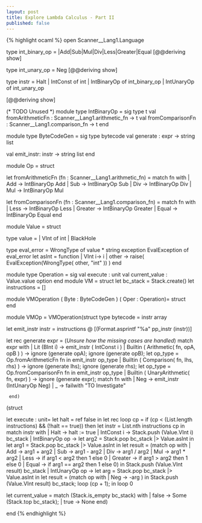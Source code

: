 ```yaml
---
layout: post
title: Explore Lambda Calculus - Part II
published: false
---
```


{% highlight ocaml %}
open Scanner__Lang1.Language

type int_binary_op =
  |Add|Sub|Mul|Div|Less|Greater|Equal
[@@deriving show]

type int_unary_op = Neg
[@@deriving show]

type instr = Halt | IntConst of int | IntBinaryOp of int_binary_op
           | IntUnaryOp of int_unary_op

[@@deriving show]

(* TODO Unused *)
module type IntBinaryOp = sig
  type t
  val fromArithmeticFn  : Scanner__Lang1.arithmetic_fn -> t
  val fromComparisonFn  : Scanner__Lang1.comparison_fn -> t
end

module type ByteCodeGen =
sig
  type bytecode
  val generate : expr -> string list

  val emit_instr: instr -> string list
end



module Op  = struct

let fromArithmeticFn (fn : Scanner__Lang1.arithmetic_fn) =
  match fn with
  | Add -> IntBinaryOp Add
  | Sub -> IntBinaryOp Sub
  | Div -> IntBinaryOp Div
  | Mul -> IntBinaryOp Mul

let fromComparisonFn (fn : Scanner__Lang1.comparison_fn) =
  match fn with
  | Less -> IntBinaryOp Less
  | Greater -> IntBinaryOp Greater
  | Equal -> IntBinaryOp Equal
end


module Value = struct



  type value =
    | VInt of int
    | BlackHole

 type eval_error = WrongType of value *  string
 exception EvalException of eval_error
 let asInt = function
        | VInt i->  i
        | other -> raise( EvalException(WrongType( other, "int" )) )
end

module type Operation =
sig
  val execute : unit
  val current_value : Value.value option
end
module VM   = struct
  let bc_stack  = Stack.create()
  let instructions = []

  module VMOperation
                     ( Byte : ByteCodeGen )
                     ( Oper : Operation)= struct
  end


module VMOp =
VMOperation(struct
  type bytecode = instr array

  let  emit_instr instr =
     instructions @ [(Format.asprintf "%a" pp_instr (instr))]


  let rec generate expr =
    (*Unsure how the missing cases are handled*)
    match expr with
       | Lit (BInt i) -> emit_instr ( IntConst i )
       | Builtin ( Arithmetic( fn, opA, opB ) ) ->
           ignore (generate opA);
           ignore (generate opB);
           let op_type = Op.fromArithmeticFn fn in
           emit_instr  op_type
       | Builtin ( Comparison( fn, lhs, rhs) ) ->
           ignore (generate lhs);
           ignore (generate rhs);
           let op_type = Op.fromComparisonFn fn in
           emit_instr op_type
       | Builtin ( UnaryArithmetic( fn, expr) ) ->
           ignore (generate expr);
           match fn with
           | Neg -> emit_instr (IntUnaryOp Neg)
       |  _ -> failwith "TO Investigate"


     end)
  (struct

  let execute : unit=
    let halt = ref false in
    let rec loop cp =
      if (cp < (List.length instructions) && (!halt == true)) then
        let instr = List.nth instructions cp in
        match instr with
        | Halt -> halt := true
        | IntConst i -> Stack.push (Value.VInt i) bc_stack
        | IntBinaryOp op ->
          let arg2 = Stack.pop bc_stack |> Value.asInt in
          let arg1 = Stack.pop bc_stack |> Value.asInt in
          let result =
          (match op with
          | Add -> arg1 + arg2
          | Sub -> arg1 - arg2
          | Div -> arg1 / arg2
          | Mul -> arg1 * arg2
          | Less -> if arg1 < arg2 then 1 else 0
          | Greater -> if arg1 > arg2 then 1 else 0
          | Equal -> if arg1 == arg2 then 1 else 0)
          in
          Stack.push  (Value.VInt result) bc_stack
        | IntUnaryOp op ->
          let arg = Stack.pop bc_stack |> Value.asInt in
          let result =
          (match op with
            | Neg -> -arg ) in
          Stack.push  (Value.VInt result) bc_stack;
      loop (cp + 1);
    in
    loop 0

  let current_value =
    match (Stack.is_empty bc_stack) with
    |  false ->  Some (Stack.top bc_stack);
    |  true -> None
   end)

end
{% endhighlight %}
